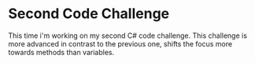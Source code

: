 # Second Code Challenge
This time i'm working on my second C# code challenge. This challenge is more advanced in contrast to the previous one, shifts the focus more towards methods than variables.
